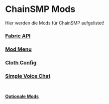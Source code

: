 # ChainSMP Mods
Hier werden die Mods für ChainSMP aufgelistet!</br>

### [Fabric API](https://cdn.modrinth.com/data/P7dR8mSH/versions/0.56.3+1.19/fabric-api-0.56.3%2B1.19.jar)

### [Mod Menu](https://cdn.modrinth.com/data/mOgUt4GM/versions/4.0.0/modmenu-4.0.0.jar)

### [Cloth Config](https://cdn.modrinth.com/data/9s6osm5g/versions/7.0.73+fabric/cloth-config-7.0.73-fabric.jar)

### [Simple Voice Chat](https://cdn.modrinth.com/data/9eGKb6K1/versions/fabric-1.19-2.2.46/voicechat-fabric-1.19-2.2.46.jar)
</br>

**[Optionale Mods](./Optional.md)**
